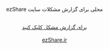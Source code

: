 <div dir="rtl" style="text-align: center;">
  <p>محلی برای گزارش مشکلات سایت ezShare </p>
 <br>
  <a href="https://github.com/AliKarbasiCom/ezShare-Issues/issues">برای گزارش مشکل کلیک کنید</a>
 <br><br>
 <a href="https://ezshare.ir" target="_blank">ezShare.ir</a>
</div>

